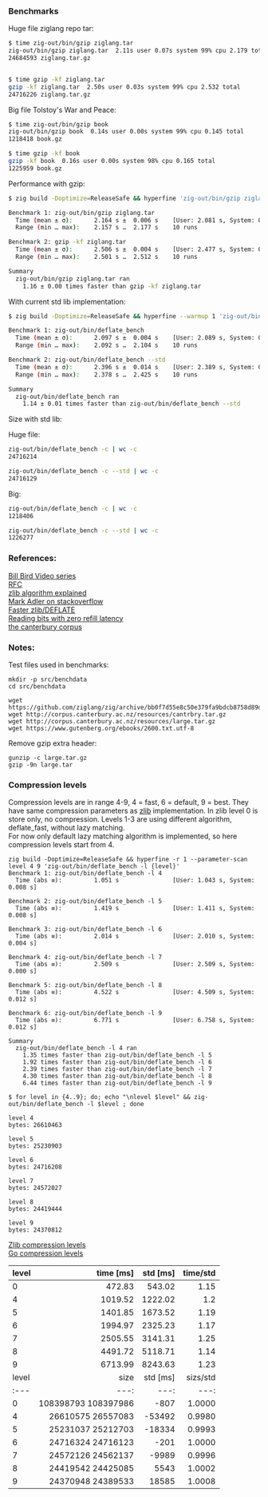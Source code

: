 ### Benchmarks

Huge file ziglang repo tar:
```sh
$ time zig-out/bin/gzip ziglang.tar
zig-out/bin/gzip ziglang.tar  2.11s user 0.07s system 99% cpu 2.179 total
24684593 ziglang.tar.gz


$ time gzip -kf ziglang.tar
gzip -kf ziglang.tar  2.50s user 0.03s system 99% cpu 2.532 total
24716226 ziglang.tar.gz
```

Big file Tolstoy's War and Peace:
```sh
$ time zig-out/bin/gzip book
zig-out/bin/gzip book  0.14s user 0.00s system 99% cpu 0.145 total
1218418 book.gz

$ time gzip -kf book
gzip -kf book  0.16s user 0.00s system 98% cpu 0.165 total
1225959 book.gz
```

Performance with gzip:
```sh
$ zig build -Doptimize=ReleaseSafe && hyperfine 'zig-out/bin/gzip ziglang.tar' 'gzip -kf ziglang.tar'

Benchmark 1: zig-out/bin/gzip ziglang.tar
  Time (mean ± σ):      2.164 s ±  0.006 s    [User: 2.081 s, System: 0.080 s]
  Range (min … max):    2.157 s …  2.177 s    10 runs

Benchmark 2: gzip -kf ziglang.tar
  Time (mean ± σ):      2.506 s ±  0.004 s    [User: 2.477 s, System: 0.028 s]
  Range (min … max):    2.501 s …  2.512 s    10 runs

Summary
  zig-out/bin/gzip ziglang.tar ran
    1.16 ± 0.00 times faster than gzip -kf ziglang.tar
```

With current std lib implementation:
```sh
$ zig build -Doptimize=ReleaseSafe && hyperfine --warmup 1 'zig-out/bin/deflate_bench' 'zig-out/bin/deflate_bench --std'

Benchmark 1: zig-out/bin/deflate_bench
  Time (mean ± σ):      2.097 s ±  0.004 s    [User: 2.089 s, System: 0.010 s]
  Range (min … max):    2.092 s …  2.104 s    10 runs

Benchmark 2: zig-out/bin/deflate_bench --std
  Time (mean ± σ):      2.396 s ±  0.014 s    [User: 2.389 s, System: 0.008 s]
  Range (min … max):    2.378 s …  2.425 s    10 runs

Summary
  zig-out/bin/deflate_bench ran
    1.14 ± 0.01 times faster than zig-out/bin/deflate_bench --std
```

Size with std lib:  

Huge file: 
```sh
zig-out/bin/deflate_bench -c | wc -c
24716214

zig-out/bin/deflate_bench -c --std | wc -c
24716129
```
Big:
```sh
zig-out/bin/deflate_bench -c | wc -c
1218406

zig-out/bin/deflate_bench -c --std | wc -c
1226277
```

### References:

[Bill Bird Video series](https://www.youtube.com/watch?v=SJPvNi4HrWQ&t)  
[RFC](https://datatracker.ietf.org/doc/html/rfc1951)  
[zlib algorithm  explained](https://github.com/madler/zlib/blob/643e17b7498d12ab8d15565662880579692f769d/doc/algorithm.txt)  
[Mark Adler on stackoverflow](https://stackoverflow.com/search?q=user%3A1180620+deflate)  
[Faster zlib/DEFLATE](https://dougallj.wordpress.com/2022/08/20/faster-zlib-deflate-decompression-on-the-apple-m1-and-x86/)  
[Reading bits with zero refill latency](https://dougallj.wordpress.com/2022/08/26/reading-bits-with-zero-refill-latency/)  
[the canterbury corpus](https://corpus.canterbury.ac.nz/descriptions/)  

### Notes:

Test files used in benchmarks:
```
mkdir -p src/benchdata
cd src/benchdata

wget https://github.com/ziglang/zig/archive/bb0f7d55e8c50e379fa9bdcb8758d89d08e0cc1f.tar.gz
wget http://corpus.canterbury.ac.nz/resources/cantrbry.tar.gz
wget http://corpus.canterbury.ac.nz/resources/large.tar.gz
wget https://www.gutenberg.org/ebooks/2600.txt.utf-8
```

Remove gzip extra header:
```
gunzip -c large.tar.gz
gzip -9n large.tar
```

### Compression levels

Compression levels are in range 4-9, 4 = fast, 6 = default, 9 = best.
They have same compression parameters as [zlib](https://github.com/madler/zlib/blob/develop/deflate.c#L106) implementation. In zlib level 0 is store only, no compression. Levels 1-3 are using different algorithm, deflate_fast, without lazy matching.  
For now only default lazy matching algorithm is implemented, so here compression levels start from 4. 
 

```
zig build -Doptimize=ReleaseSafe && hyperfine -r 1 --parameter-scan level 4 9 'zig-out/bin/deflate_bench -l {level}'
Benchmark 1: zig-out/bin/deflate_bench -l 4
  Time (abs ≡):         1.051 s               [User: 1.043 s, System: 0.008 s]

Benchmark 2: zig-out/bin/deflate_bench -l 5
  Time (abs ≡):         1.419 s               [User: 1.411 s, System: 0.008 s]

Benchmark 3: zig-out/bin/deflate_bench -l 6
  Time (abs ≡):         2.014 s               [User: 2.010 s, System: 0.004 s]

Benchmark 4: zig-out/bin/deflate_bench -l 7
  Time (abs ≡):         2.509 s               [User: 2.509 s, System: 0.000 s]

Benchmark 5: zig-out/bin/deflate_bench -l 8
  Time (abs ≡):         4.522 s               [User: 4.509 s, System: 0.012 s]

Benchmark 6: zig-out/bin/deflate_bench -l 9
  Time (abs ≡):         6.771 s               [User: 6.758 s, System: 0.012 s]

Summary
  zig-out/bin/deflate_bench -l 4 ran
    1.35 times faster than zig-out/bin/deflate_bench -l 5
    1.92 times faster than zig-out/bin/deflate_bench -l 6
    2.39 times faster than zig-out/bin/deflate_bench -l 7
    4.30 times faster than zig-out/bin/deflate_bench -l 8
    6.44 times faster than zig-out/bin/deflate_bench -l 9
```

```
$ for level in {4..9}; do; echo "\nlevel $level" && zig-out/bin/deflate_bench -l $level ; done

level 4
bytes: 26610463

level 5
bytes: 25230903

level 6
bytes: 24716208

level 7
bytes: 24572027

level 8
bytes: 24419444

level 9
bytes: 24370812
```



[Zlib compression levels](https://github.com/madler/zlib/blob/develop/deflate.c#L106)  
[Go compression levels](https://github.com/ziglang/zig/blob/993a83081a975464d1201597cf6f4cb7f6735284/lib/std/compress/deflate/compressor.zig#L78)  



| level | time [ms] | std [ms] | time/std  |
| :---  |     ---: |     ---: |      ---: |
|0 | 472.83 | 543.02 | 1.15 |
|4 | 1019.52 | 1222.02 | 1.2 |
|5 | 1401.85 | 1673.52 | 1.19 |
|6 | 1994.97 | 2325.23 | 1.17 |
|7 | 2505.55 | 3141.31 | 1.25 |
|8 | 4491.72 | 5118.71 | 1.14 |
|9 | 6713.99 | 8243.63 | 1.23 |
| level | size | std [ms] | sizs/std  |
| :---  |     ---: |     ---: |      ---: |
| 0 | 108398793 108397986 | -807 | 1.0000 |
| 4 | 26610575 26557083 | -53492 | 0.9980 |
| 5 | 25231037 25212703 | -18334 | 0.9993 |
| 6 | 24716324 24716123 | -201 | 1.0000 |
| 7 | 24572126 24562137 | -9989 | 0.9996 |
| 8 | 24419542 24425085 | 5543 | 1.0002 |
| 9 | 24370948 24389533 | 18585 | 1.0008 |

